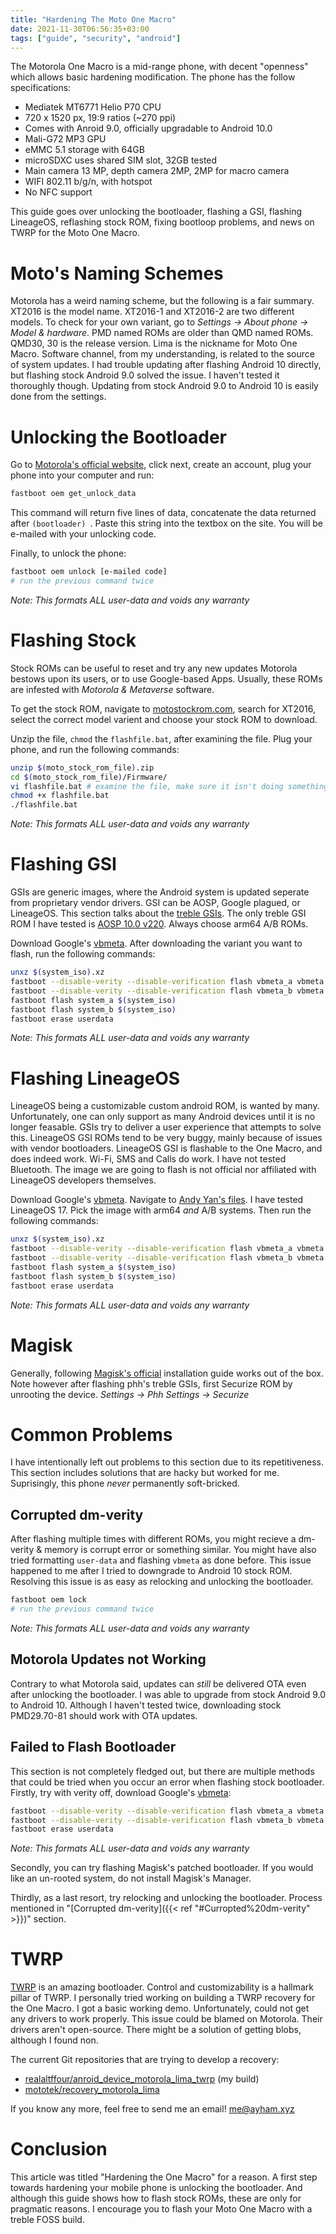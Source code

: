 ```yaml
---
title: "Hardening The Moto One Macro"
date: 2021-11-30T06:56:35+03:00
tags: ["guide", "security", "android"]
---
```


The Motorola One Macro is a mid-range phone, with decent "openness" which allows
basic hardening modification. The phone has the follow specifications:

* Mediatek MT6771 Helio P70 CPU
* 720 x 1520 px, 19:9 ratios (~270 ppi)
* Comes with Anroid 9.0, officially upgradable to Android 10.0
* Mali-G72 MP3 GPU
* eMMC 5.1 storage with 64GB 
* microSDXC uses shared SIM slot, 32GB tested
* Main camera 13 MP, depth camera 2MP, 2MP for macro camera
* WIFI 802.11 b/g/n, with hotspot
* No NFC support

This guide goes over unlocking the bootloader, flashing a GSI, flashing
LineageOS, reflashing stock ROM, fixing bootloop problems, and news
on TWRP for the Moto One Macro.

<!--more-->

# Moto's Naming Schemes
Motorola has a weird naming scheme, but the following is a fair summary. XT2016
is the model name. XT2016-1 and XT2016-2 are two different models. To check for
your own variant, go to *Settings -> About phone -> Model & hardware*. PMD named
ROMs are older than QMD named ROMs. QMD30, 30 is the release version. Lima is
the nickname for Moto One Macro. Software channel, from my understanding, is
related to the source of system updates. I had trouble updating after flashing
Android 10 directly, but flashing stock Android 9.0 solved the issue. I haven't
tested it thoroughly though. Updating from stock Android 9.0 to Android 10 is 
easily done from the settings.

# Unlocking the Bootloader
Go to [Motorola's official website](https://motorola-global-portal.custhelp.com/app/standalone/bootloader/unlock-your-device-a/),
click next, create an account, plug your phone into your computer and run:

```bash
fastboot oem get_unlock_data
```

This command will return five lines of data, concatenate the data returned
after ```(bootloader) ```. Paste this string into the textbox on the site. You
will be e-mailed with your unlocking code.

Finally, to unlock the phone:

```bash
fastboot oem unlock [e-mailed code]
# run the previous command twice
```

*Note: This formats ALL user-data and voids any warranty*

# Flashing Stock
Stock ROMs can be useful to reset and try any new updates Motorola bestows upon
its users, or to use Google-based Apps. Usually, these ROMs are infested with
*Motorola & Metaverse* software.

To get the stock ROM, navigate to [motostockrom.com](https://motostockrom.com), search
for XT2016, select the correct model varient and choose your stock ROM to
download.

Unzip the file, ```chmod``` the ```flashfile.bat```, after examining the file.
Plug your phone, and run the following commands:

```bash
unzip $(moto_stock_rom_file).zip
cd $(moto_stock_rom_file)/Firmware/
vi flashfile.bat # examine the file, make sure it isn't doing something fishy
chmod +x flashfile.bat
./flashfile.bat
```

*Note: This formats ALL user-data and voids any warranty*

# Flashing GSI
GSIs are generic images, where the Android system is updated seperate from
proprietary vendor drivers. GSI can be AOSP, Google plagued, or LineageOS. This 
section talks about the [treble
GSIs](https://github.com/phhusson/treble_experimentations). The only treble GSI ROM
I have tested is [AOSP 10.0 v220](https://github.com/phhusson/treble_experimentations/releases/tag/v220).
Always choose arm64 A/B ROMs.

Download Google's [vbmeta](https://dl.google.com/developers/android/qt/images/gsi/vbmeta.img).
After downloading the variant you want to flash, run the following commands:

```bash
unxz $(system_iso).xz
fastboot --disable-verity --disable-verification flash vbmeta_a vbmeta.img
fastboot --disable-verity --disable-verification flash vbmeta_b vbmeta.img
fastboot flash system_a $(system_iso)
fastboot flash system_b $(system_iso)
fastboot erase userdata
```

*Note: This formats ALL user-data and voids any warranty*

# Flashing LineageOS
LineageOS being a customizable custom android ROM, is wanted by many.
Unfortunately, one can only support as many Android devices until it is no 
longer feasable. GSIs try to deliver a user experience that attempts to solve 
this. LineageOS GSI ROMs tend to be very buggy, mainly because of issues with
vendor bootloaders. LineageOS GSI is flashable to the One Macro, and does indeed
work. Wi-Fi, SMS and Calls do work. I have not tested Bluetooth. The image we
are going to flash is not official nor affiliated with LineageOS developers
themselves.

Download Google's [vbmeta](https://dl.google.com/developers/android/qt/images/gsi/vbmeta.img).
Navigate to [Andy Yan's files](https://sourceforge.net/projects/andyyan-gsi/files/). I have tested
LineageOS 17. Pick the image with arm64 *and* A/B systems. Then run the
following commands:

```bash
unxz $(system_iso).xz
fastboot --disable-verity --disable-verification flash vbmeta_a vbmeta.img
fastboot --disable-verity --disable-verification flash vbmeta_b vbmeta.img
fastboot flash system_a $(system_iso)
fastboot flash system_b $(system_iso)
fastboot erase userdata
```

*Note: This formats ALL user-data and voids any warranty*

# Magisk
Generally, following [Magisk's official](https://topjohnwu.github.io/Magisk/install.html) installation
guide works out of the box. Note however after flashing phh's treble 
GSIs, first Securize ROM by unrooting the device. *Settings -> Phh Settings -> Securize*

# Common Problems
I have intentionally left out problems to this section due to its 
repetitiveness. This section includes solutions that are hacky but worked for
me. Suprisingly, this phone *never* permanently soft-bricked.

## Corrupted dm-verity
After flashing multiple times with different ROMs, you might recieve a
dm-verity & memory is corrupt error or something similar. You might have also 
tried formatting ```user-data``` and flashing ```vbmeta``` as done before. This issue
happened to me after I tried to downgrade to Android 10 stock ROM. Resolving
this issue is as easy as relocking and unlocking the bootloader.

```bash
fastboot oem lock
# run the previous command twice
```

*Note: This formats ALL user-data and voids any warranty*

## Motorola Updates not Working
Contrary to what Motorola said, updates can *still* be delivered OTA even after
unlocking the bootloader. I was able to upgrade from stock Android 9.0 to
Android 10. Although I haven't tested twice, downloading stock PMD29.70-81
should work with OTA updates.

## Failed to Flash Bootloader
This section is not completely fledged out, but there are multiple methods that
could be tried when you occur an error when flashing stock bootloader. Firstly,
try with verity off, download Google's
[vbmeta](https://dl.google.com/developers/android/qt/images/gsi/vbmeta.img):

```bash
fastboot --disable-verity --disable-verification flash vbmeta_a vbmeta.img
fastboot --disable-verity --disable-verification flash vbmeta_b vbmeta.img
fastboot erase userdata
```

*Note: This formats ALL user-data and voids any warranty*

Secondly, you can try flashing Magisk's patched bootloader. If you would like
an un-rooted system, do not install Magisk's Manager.

Thirdly, as a last resort, try relocking and unlocking the bootloader.
Process mentioned in "[Corrupted dm-verity]({{< ref "#Curropted%20dm-verity" >}})" section.

# TWRP
[TWRP](https://twrp.me) is an amazing bootloader. Control and customizability is
a hallmark pillar of TWRP. I personally tried working on building a TWRP
recovery for the One Macro. I got a basic working demo. Unfortunately, could 
not get any drivers to work properly. This issue could be blamed on Motorola. 
Their drivers aren't open-source. There might be a solution of getting blobs,
although I found non.

The current Git repositories that are trying to develop a recovery:

* [realaltffour/anroid_device_motorola_lima_twrp](https://github.com/realaltffour/android_device_motorola_lima_twrp)
(my build)
* [mototek/recovery_motorola_lima](https://github.com/mototek/recovery_motorola_lima)

If you know any more, feel free to send me an email! <me@ayham.xyz>

# Conclusion
This article was titled "Hardening the One Macro" for a reason. A first step
towards hardening your mobile phone is unlocking the bootloader. And although
this guide shows how to flash stock ROMs, these are only for pragmatic reasons.
I encourage you to flash your Moto One Macro with a treble FOSS build.
